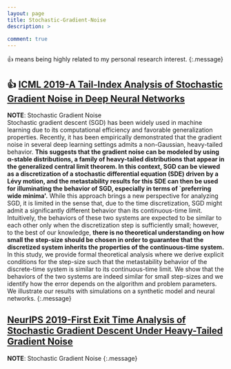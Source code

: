 ```yaml
---
layout: page
title: Stochastic-Gradient-Noise
description: >
  
comment: true
---
```



:+1: means being highly related to my personal research interest. 
{:.message}



## :+1: [ICML 2019-A Tail-Index Analysis of Stochastic Gradient Noise in Deep Neural Networks](http://proceedings.mlr.press/v97/simsekli19a/simsekli19a.pdf)
**NOTE**: Stochastic Gradient Noise <br />
Stochastic gradient descent (SGD) has been widely used in machine learning due to its computational efficiency and favorable generalization properties. Recently, it has been empirically demonstrated that the gradient noise in several deep learning settings admits a non-Gaussian, heavy-tailed behavior. **This suggests that the gradient noise can be modeled by using α-stable distributions, a family of heavy-tailed distributions that appear in the generalized central limit theorem. In this context, SGD can be viewed as a discretization of a stochastic differential equation (SDE) driven by a Lévy motion, and the metastability results for this SDE can then be used for illuminating the behavior of SGD, especially in terms of `preferring wide minima'.** While this approach brings a new perspective for analyzing SGD, it is limited in the sense that, due to the time discretization, SGD might admit a significantly different behavior than its continuous-time limit. Intuitively, the behaviors of these two systems are expected to be similar to each other only when the discretization step is sufficiently small; however, to the best of our knowledge, **there is no theoretical understanding on how small the step-size should be chosen in order to guarantee that the discretized system inherits the properties of the continuous-time system.** In this study, we provide formal theoretical analysis where we derive explicit conditions for the step-size such that the metastability behavior of the discrete-time system is similar to its continuous-time limit. We show that the behaviors of the two systems are indeed similar for small step-sizes and we identify how the error depends on the algorithm and problem parameters. We illustrate our results with simulations on a synthetic model and neural networks.
{:.message}


## [NeurIPS 2019-First Exit Time Analysis of Stochastic Gradient Descent Under Heavy-Tailed Gradient Noise](https://arxiv.org/pdf/1906.09069.pdf)
**NOTE**: Stochastic Gradient Noise
{:.message}

